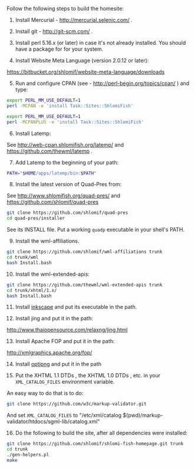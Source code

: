 Follow the following steps to build the homesite:

1. Install Mercurial - http://mercurial.selenic.com/ .

2. Install git - http://git-scm.com/ .

3. Install perl 5.16.x (or later) in case it's not already installed. You
should have a package for for your system.

4. Install Website Meta Language (version 2.0.12 or later):

https://bitbucket.org/shlomif/website-meta-language/downloads

5. Run and configure CPAN (see - http://perl-begin.org/topics/cpan/ )
and type:

```bash
export PERL_MM_USE_DEFAULT=1
perl -MCPAN -e 'install Task::Sites::ShlomiFish'
```

```bash
export PERL_MM_USE_DEFAULT=1
perl -MCPANPLUS -e 'install Task::Sites::ShlomiFish'
```

6. Install Latemp:

See http://web-cpan.shlomifish.org/latemp/ and https://github.com/thewml/latemp .

7. Add Latemp to the beginning of your path:

```bash
PATH="$HOME/apps/latemp/bin:$PATH"
```

8. Install the latest version of Quad-Pres from:

See http://www.shlomifish.org/quad-pres/ and
https://github.com/shlomif/quad-pres

```bash
git clone https://github.com/shlomif/quad-pres
cd quad-pres/installer
```

See its INSTALL file. Put a working `quadp` executable in your shell's PATH.

9. Install the wml-affiliations.

```bash
git clone https://github.com/shlomif/wml-affiliations trunk
cd trunk/wml
bash Install.bash
```

10. Install the wml-extended-apis:

```bash
git clone https://github.com/thewml/wml-extended-apis trunk
cd trunk/xhtml/1.x/
bash Install.bash
```

11. Install [inkscape](http://inkscape.org/) and put its executable in
the path.

12. Install jing and put it in the path:

http://www.thaiopensource.com/relaxng/jing.html

13. Install Apache FOP and put it in the path:

http://xmlgraphics.apache.org/fop/

14. Install [optipng](http://optipng.sourceforge.net/) and put it in the path

15. Put the XHTML 1.1 DTDs , the XHTML 1.0 DTDs , etc. in your
`XML_CATALOG_FILES` environment variable.

An easy way to do that is to do:

```bash
git clone https://github.com/w3c/markup-validator.git
```

And set `XML_CATALOG_FILES` to "/etc/xml/catalog $(pwd)/markup-validator/htdocs/sgml-lib/catalog.xml"

16. Do the following to build the site, after all dependencies were installed:

```bash
git clone https://github.com/shlomif/shlomi-fish-homepage.git trunk
cd trunk
./gen-helpers.pl
make
```
